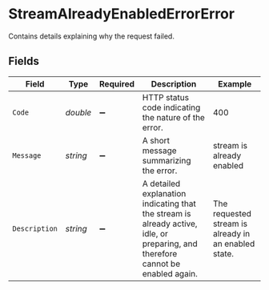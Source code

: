 # StreamAlreadyEnabledErrorError

Contains details explaining why the request failed.


## Fields

| Field                                                                                                                            | Type                                                                                                                             | Required                                                                                                                         | Description                                                                                                                      | Example                                                                                                                          |
| -------------------------------------------------------------------------------------------------------------------------------- | -------------------------------------------------------------------------------------------------------------------------------- | -------------------------------------------------------------------------------------------------------------------------------- | -------------------------------------------------------------------------------------------------------------------------------- | -------------------------------------------------------------------------------------------------------------------------------- |
| `Code`                                                                                                                           | *double*                                                                                                                         | :heavy_minus_sign:                                                                                                               | HTTP status code indicating the nature of the error.                                                                             | 400                                                                                                                              |
| `Message`                                                                                                                        | *string*                                                                                                                         | :heavy_minus_sign:                                                                                                               | A short message summarizing the error.                                                                                           | stream is already enabled                                                                                                        |
| `Description`                                                                                                                    | *string*                                                                                                                         | :heavy_minus_sign:                                                                                                               | A detailed explanation indicating that the stream is already active, idle, or preparing, and therefore cannot be enabled again.<br/> | The requested stream is already in an enabled state.                                                                             |